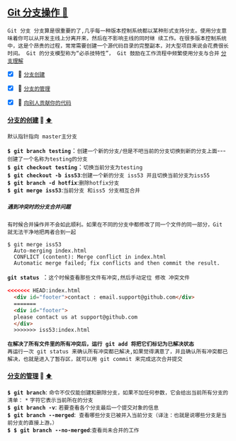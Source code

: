 <a id="top" href="#top">Git 分支操作  :maple_leaf:</a> 
----
`Git 分支 分支算是很重要的了,几乎每一种版本控制系统都以某种形式支持分支。使用分支意味着你可以从开发主线上分离开来，然后在不影响主线的同时继
续工作。在很多版本控制系统中，这是个昂贵的过程，常常需要创建一个源代码目录的完整副本，对大型项目来说会花费很长时间。 Git 的分支模型称为“必杀技特性”，
Git 鼓励在工作流程中频繁使用分支与合并` [`分支理解`](http://git.oschina.net/progit/3-Git-%E5%88%86%E6%94%AF.html#3.1-%E4%BD%95%E8%B0%93%E5%88%86%E6%94%AF)

- [x] :maple_leaf: <a href="#BranchNow">`分支创建`</a>
- [x] :maple_leaf: <a href="#BranchManager">`分支的管理`</a>
- [x] :maple_leaf: <a href="#https://blog.csdn.net/wuyinlei/article/details/53607582">`向别人贡献你的代码`</a>


####  <a id="BranchNow" href="#BranchNow">分支的创建</a>  :star2: <a href="#top"> :arrow_up: </a>
`默认指针指向 master主分支 `

**`$ git branch testing`**：`创建一个新的分支/但是不吧当前的分支切换到新的分支上面`---`创建了一个名称为testing的分支`<br/>
**`$ git checkout testing`**：`切换当前分支为testing` <br/>
**`$ git checkout -b iss53`**:`创建一个新的分支 iss53 并且切换当前分支为iss55 `<br/>
**`$ git branch -d hotfix`**:`删除hotfix分支`<br/>
**`$ git merge iss53`**:`当前分支 和iss5 分支相互合并`<br/>
##### `遇到冲突时的分支合并问题`
`有时候合并操作并不会如此顺利。如果在不同的分支中都修改了同一个文件的同一部分，Git 就无法干净地把两者合到一起`

```shell
$ git merge iss53
  Auto-merging index.html
  CONFLICT (content): Merge conflict in index.html
  Automatic merge failed; fix conflicts and then commit the result.
```
**`git status `**：`这个时候查看那些文件有冲突,然后手动定位 修改 冲突文件`
```html
<<<<<<< HEAD:index.html
  <div id="footer">contact : email.support@github.com</div>
  =======
  <div id="footer">
  please contact us at support@github.com
  </div>
  >>>>>>> iss53:index.html
```
**`在解决了所有文件里的所有冲突后，运行 git add 将把它们标记为已解决状态`**<br/>
`再运行一次 git status 来确认所有冲突都已解决,如果觉得满意了，并且确认所有冲突都已解决，也就是进入了暂存区，就可以用 git commit 来完成这次合并提交`

####  <a id="BranchManager" href="#BranchManager">分支的管理</a>  :star2: <a href="#top"> :arrow_up: </a>
**`$ git branch`**: `命令不仅仅能创建和删除分支，如果不加任何参数，它会给出当前所有分支的清单：` `*` `字符它表示当前所在的分支` <br/>
**`$ git branch -v`**: `若要查看各个分支最后一个提交对象的信息`<br/>
**`$ git branch --merged`**:` 查看哪些分支已被并入当前分支（译注：也就是说哪些分支是当前分支的直接上游。）`<br/>
**`$ $ git branch --no-merged`**:`查看尚未合并的工作`<br/><br/>









